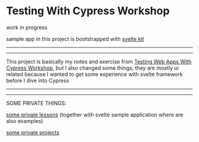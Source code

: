 # Testing With Cypress Workshop

work in progress

sample app in this project is bootstrapped with [svelte kit](https://kit.svelte.dev/docs/introduction)

***
***

This project is basically my notes and exercise from [Testing Web Apps With Cypress Workshop](https://frontendmasters.com/courses/cypress/), but I also changed some things; they are mostly ui related because I wanted to get some experience with svelte framework before I dive into Cypress 

***
***

SOME PRIVATE THINGS:

[some private lessons](https://github.com/Rade58/cypress-lessons) (together with svelte sample application where are also examples)

[some private projects](https://github.com/Rade58/react-cypress-starter)


